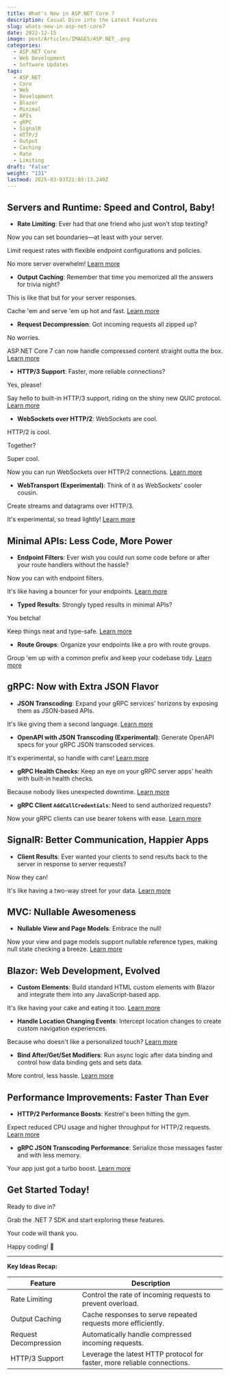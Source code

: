 ```yaml
---
title: What's New in ASP.NET Core 7
description: Casual Dive into the Latest Features
slug: whats-new-in-asp-net-core7
date: 2022-12-15
image: post/Articles/IMAGES/ASP.NET_.png
categories:
  - ASP.NET Core
  - Web Development
  - Software Updates
tags:
  - ASP.NET
  - Core
  - Web
  - Development
  - Blazor
  - Minimal
  - APIs
  - gRPC
  - SignalR
  - HTTP/3
  - Output
  - Caching
  - Rate
  - Limiting
draft: "False"
weight: "131"
lastmod: 2025-03-03T21:03:13.240Z
---
```

<!-- 

# What's New in ASP.NET Core 7: A Casual Dive into the Latest Features

Hey there, fellow code wranglers! 🎉 ASP.NET Core 7 has just dropped, and it's packed with goodies that'll make your developer heart sing.

Let's take a laid-back stroll through the coolest new features, shall we?
-->

## Servers and Runtime: Speed and Control, Baby!

* **Rate Limiting**: Ever had that one friend who just won't stop texting?

Now you can set boundaries—at least with your server.

Limit request rates with flexible endpoint configurations and policies.

No more server overwhelm! [Learn more](https://learn.microsoft.com/aspnet/core/fundamentals/rate-limiting)

* **Output Caching**: Remember that time you memorized all the answers for trivia night?

This is like that but for your server responses.

Cache 'em and serve 'em up hot and fast. [Learn more](https://learn.microsoft.com/aspnet/core/performance/caching/output)

* **Request Decompression**: Got incoming requests all zipped up?

No worries.

ASP.NET Core 7 can now handle compressed content straight outta the box. [Learn more](https://learn.microsoft.com/aspnet/core/performance/request-decompression)

* **HTTP/3 Support**: Faster, more reliable connections?

Yes, please!

Say hello to built-in HTTP/3 support, riding on the shiny new QUIC protocol. [Learn more](https://learn.microsoft.com/aspnet/core/fundamentals/servers/kestrel/http3)

* **WebSockets over HTTP/2**: WebSockets are cool.

HTTP/2 is cool.

Together?

Super cool.

Now you can run WebSockets over HTTP/2 connections. [Learn more](https://learn.microsoft.com/aspnet/core/fundamentals/websockets)

* **WebTransport (Experimental)**: Think of it as WebSockets' cooler cousin.

Create streams and datagrams over HTTP/3.

It's experimental, so tread lightly! [Learn more](https://datatracker.ietf.org/doc/html/draft-ietf-webtrans-http3)

## Minimal APIs: Less Code, More Power

* **Endpoint Filters**: Ever wish you could run some code before or after your route handlers without the hassle?

Now you can with endpoint filters.

It's like having a bouncer for your endpoints. [Learn more](https://learn.microsoft.com/aspnet/core/fundamentals/minimal-apis/filters)

* **Typed Results**: Strongly typed results in minimal APIs?

You betcha!

Keep things neat and type-safe. [Learn more](https://learn.microsoft.com/aspnet/core/fundamentals/minimal-apis/typed-results)

* **Route Groups**: Organize your endpoints like a pro with route groups.

Group 'em up with a common prefix and keep your codebase tidy. [Learn more](https://learn.microsoft.com/aspnet/core/fundamentals/minimal-apis)

## gRPC: Now with Extra JSON Flavor

* **JSON Transcoding**: Expand your gRPC services' horizons by exposing them as JSON-based APIs.

It's like giving them a second language. [Learn more](https://learn.microsoft.com/aspnet/core/grpc/json-transcoding)

* **OpenAPI with JSON Transcoding (Experimental)**: Generate OpenAPI specs for your gRPC JSON transcoded services.

It's experimental, so handle with care! [Learn more](https://learn.microsoft.com/aspnet/core/grpc/json-transcoding#openapi-support)

* **gRPC Health Checks**: Keep an eye on your gRPC server apps' health with built-in health checks.

Because nobody likes unexpected downtime. [Learn more](https://learn.microsoft.com/aspnet/core/grpc/health-checks)

* **gRPC Client `AddCallCredentials`**: Need to send authorized requests?

Now your gRPC clients can use bearer tokens with ease. [Learn more](https://learn.microsoft.com/aspnet/core/grpc/authn-and-authz#client)

## SignalR: Better Communication, Happier Apps

* **Client Results**: Ever wanted your clients to send results back to the server in response to server requests?

Now they can!

It's like having a two-way street for your data. [Learn more](https://learn.microsoft.com/aspnet/core/signalr/streaming)

## MVC: Nullable Awesomeness

* **Nullable View and Page Models**: Embrace the null!

Now your view and page models support nullable reference types, making null state checking a breeze. [Learn more](https://learn.microsoft.com/aspnet/core/mvc/models/validation)

## Blazor: Web Development, Evolved

* **Custom Elements**: Build standard HTML custom elements with Blazor and integrate them into any JavaScript-based app.

It's like having your cake and eating it too. [Learn more](https://learn.microsoft.com/aspnet/core/blazor/components/custom-elements)

* **Handle Location Changing Events**: Intercept location changes to create custom navigation experiences.

Because who doesn't like a personalized touch? [Learn more](https://learn.microsoft.com/aspnet/core/blazor/components/routing)

* **Bind After/Get/Set Modifiers**: Run async logic after data binding and control how data binding gets and sets data.

More control, less hassle. [Learn more](https://learn.microsoft.com/aspnet/core/blazor/components/data-binding)

## Performance Improvements: Faster Than Ever

* **HTTP/2 Performance Boosts**: Kestrel's been hitting the gym.

Expect reduced CPU usage and higher throughput for HTTP/2 requests. [Learn more](https://devblogs.microsoft.com/dotnet/asp-net-core-updates-in-dotnet-7-preview-4/)

* **gRPC JSON Transcoding Performance**: Serialize those messages faster and with less memory.

Your app just got a turbo boost. [Learn more](https://devblogs.microsoft.com/dotnet/asp-net-core-updates-in-dotnet-7-preview-7/)

## Get Started Today!

Ready to dive in?

Grab the .NET 7 SDK and start exploring these features.

Your code will thank you.

Happy coding! 🚀

***

**Key Ideas Recap:**

| Feature               | Description                                                              |
| --------------------- | ------------------------------------------------------------------------ |
| Rate Limiting         | Control the rate of incoming requests to prevent overload.               |
| Output Caching        | Cache responses to serve repeated requests more efficiently.             |
| Request Decompression | Automatically handle compressed incoming requests.                       |
| HTTP/3 Support        | Leverage the latest HTTP protocol for faster, more reliable connections. |
